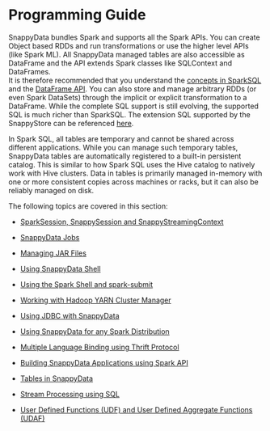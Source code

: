 # Programming Guide

SnappyData bundles Spark and supports all the Spark APIs. You can create Object based RDDs and run transformations or use the higher level APIs (like Spark ML). 
All SnappyData managed tables are also accessible as DataFrame and the API extends Spark classes like SQLContext and DataFrames.</br>
It is therefore recommended that you understand the [concepts in SparkSQL](http://spark.apache.org/docs/latest/sql-programming-guide.html#overview) 
and the [DataFrame API](http://spark.apache.org/docs/latest/sql-programming-guide.html#dataframes). You can also store and manage arbitrary RDDs (or even Spark DataSets) through the implicit or explicit transformation to a DataFrame. While the complete SQL support is still evolving, the supported SQL is much richer than SparkSQL. The extension SQL supported by the SnappyStore can be referenced [here](/sql_reference.md).

In Spark SQL, all tables are temporary and cannot be shared across different applications. While you can manage such temporary tables, SnappyData tables are automatically registered to a built-in persistent catalog. This is similar to how Spark SQL uses the Hive catalog to natively work with Hive clusters.
Data in tables is primarily managed in-memory with one or more consistent copies across machines or racks, but it can also be reliably managed on disk.

The following topics are covered in this section:

* [SparkSession, SnappySession and SnappyStreamingContext](programming_guide/sparksession_snappysession_and_snappystreamingcontext.md)

* [SnappyData Jobs](programming_guide/snappydata_jobs.md)

* [Managing JAR Files](programming_guide/managing_jar_files.md)

* [Using SnappyData Shell](programming_guide/using_snappydata_shell.md)

* [Using the Spark Shell and spark-submit](programming_guide/using_the_spark_shell_and_spark-submit.md)

* [Working with Hadoop YARN Cluster Manager](programming_guide/working_with_hadoop_yarn_cluster_manager.md)

* [Using JDBC with SnappyData](programming_guide/using_jdbc_with_snappydata.md)

* [Using SnappyData for any Spark Distribution](/programming_guide/spark_jdbc_connector.md)

* [Multiple Language Binding using Thrift Protocol](programming_guide/multiple_language_binding_using_thrift_protocol.md)

* [Building SnappyData Applications using Spark API](programming_guide/building_snappydata_applications_using_spark_api.md)

* [Tables in SnappyData](programming_guide/tables_in_snappydata.md)

* [Stream Processing using SQL](programming_guide/stream_processing_using_sql.md)

* [User Defined Functions (UDF) and User Defined Aggregate Functions (UDAF)](programming_guide/udf_and_udaf.md)









